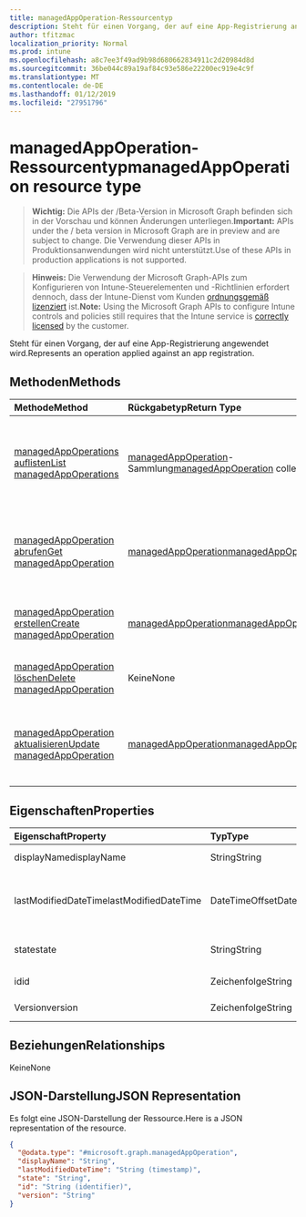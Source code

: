 ```yaml
---
title: managedAppOperation-Ressourcentyp
description: Steht für einen Vorgang, der auf eine App-Registrierung angewendet wird.
author: tfitzmac
localization_priority: Normal
ms.prod: intune
ms.openlocfilehash: a8c7ee3f49ad9b98d680662834911c2d20984d8d
ms.sourcegitcommit: 36be044c89a19af84c93e586e22200ec919e4c9f
ms.translationtype: MT
ms.contentlocale: de-DE
ms.lasthandoff: 01/12/2019
ms.locfileid: "27951796"
---
```

# <a name="managedappoperation-resource-type"></a><span data-ttu-id="72a87-103">managedAppOperation-Ressourcentyp</span><span class="sxs-lookup"><span data-stu-id="72a87-103">managedAppOperation resource type</span></span>

> <span data-ttu-id="72a87-104">**Wichtig:** Die APIs der /Beta-Version in Microsoft Graph befinden sich in der Vorschau und können Änderungen unterliegen.</span><span class="sxs-lookup"><span data-stu-id="72a87-104">**Important:** APIs under the / beta version in Microsoft Graph are in preview and are subject to change.</span></span> <span data-ttu-id="72a87-105">Die Verwendung dieser APIs in Produktionsanwendungen wird nicht unterstützt.</span><span class="sxs-lookup"><span data-stu-id="72a87-105">Use of these APIs in production applications is not supported.</span></span>

> <span data-ttu-id="72a87-106">**Hinweis:** Die Verwendung der Microsoft Graph-APIs zum Konfigurieren von Intune-Steuerelementen und -Richtlinien erfordert dennoch, dass der Intune-Dienst vom Kunden [ordnungsgemäß lizenziert](https://go.microsoft.com/fwlink/?linkid=839381) ist.</span><span class="sxs-lookup"><span data-stu-id="72a87-106">**Note:** Using the Microsoft Graph APIs to configure Intune controls and policies still requires that the Intune service is [correctly licensed](https://go.microsoft.com/fwlink/?linkid=839381) by the customer.</span></span>

<span data-ttu-id="72a87-107">Steht für einen Vorgang, der auf eine App-Registrierung angewendet wird.</span><span class="sxs-lookup"><span data-stu-id="72a87-107">Represents an operation applied against an app registration.</span></span>
## <a name="methods"></a><span data-ttu-id="72a87-108">Methoden</span><span class="sxs-lookup"><span data-stu-id="72a87-108">Methods</span></span>
|<span data-ttu-id="72a87-109">Methode</span><span class="sxs-lookup"><span data-stu-id="72a87-109">Method</span></span>|<span data-ttu-id="72a87-110">Rückgabetyp</span><span class="sxs-lookup"><span data-stu-id="72a87-110">Return Type</span></span>|<span data-ttu-id="72a87-111">Beschreibung</span><span class="sxs-lookup"><span data-stu-id="72a87-111">Description</span></span>|
|:---|:---|:---|
|[<span data-ttu-id="72a87-112">managedAppOperations auflisten</span><span class="sxs-lookup"><span data-stu-id="72a87-112">List managedAppOperations</span></span>](../api/intune-mam-managedappoperation-list.md)|<span data-ttu-id="72a87-113">[managedAppOperation](../resources/intune-mam-managedappoperation.md)-Sammlung</span><span class="sxs-lookup"><span data-stu-id="72a87-113">[managedAppOperation](../resources/intune-mam-managedappoperation.md) collection</span></span>|<span data-ttu-id="72a87-114">Auflisten von Eigenschaften und Beziehungen der [managedAppOperation](../resources/intune-mam-managedappoperation.md)-Objekte.</span><span class="sxs-lookup"><span data-stu-id="72a87-114">List properties and relationships of the [managedAppOperation](../resources/intune-mam-managedappoperation.md) objects.</span></span>|
|[<span data-ttu-id="72a87-115">managedAppOperation abrufen</span><span class="sxs-lookup"><span data-stu-id="72a87-115">Get managedAppOperation</span></span>](../api/intune-mam-managedappoperation-get.md)|[<span data-ttu-id="72a87-116">managedAppOperation</span><span class="sxs-lookup"><span data-stu-id="72a87-116">managedAppOperation</span></span>](../resources/intune-mam-managedappoperation.md)|<span data-ttu-id="72a87-117">Lesen von Eigenschaften und Beziehungen des [managedAppOperation](../resources/intune-mam-managedappoperation.md)-Objekts.</span><span class="sxs-lookup"><span data-stu-id="72a87-117">Read properties and relationships of the [managedAppOperation](../resources/intune-mam-managedappoperation.md) object.</span></span>|
|[<span data-ttu-id="72a87-118">managedAppOperation erstellen</span><span class="sxs-lookup"><span data-stu-id="72a87-118">Create managedAppOperation</span></span>](../api/intune-mam-managedappoperation-create.md)|[<span data-ttu-id="72a87-119">managedAppOperation</span><span class="sxs-lookup"><span data-stu-id="72a87-119">managedAppOperation</span></span>](../resources/intune-mam-managedappoperation.md)|<span data-ttu-id="72a87-120">Erstellen eines neuen [managedAppOperation](../resources/intune-mam-managedappoperation.md)-Objekts.</span><span class="sxs-lookup"><span data-stu-id="72a87-120">Create a new [managedAppOperation](../resources/intune-mam-managedappoperation.md) object.</span></span>|
|[<span data-ttu-id="72a87-121">managedAppOperation löschen</span><span class="sxs-lookup"><span data-stu-id="72a87-121">Delete managedAppOperation</span></span>](../api/intune-mam-managedappoperation-delete.md)|<span data-ttu-id="72a87-122">Keine</span><span class="sxs-lookup"><span data-stu-id="72a87-122">None</span></span>|<span data-ttu-id="72a87-123">Löscht ein [managedAppOperation](../resources/intune-mam-managedappoperation.md)-Objekt.</span><span class="sxs-lookup"><span data-stu-id="72a87-123">Deletes a [managedAppOperation](../resources/intune-mam-managedappoperation.md).</span></span>|
|[<span data-ttu-id="72a87-124">managedAppOperation aktualisieren</span><span class="sxs-lookup"><span data-stu-id="72a87-124">Update managedAppOperation</span></span>](../api/intune-mam-managedappoperation-update.md)|[<span data-ttu-id="72a87-125">managedAppOperation</span><span class="sxs-lookup"><span data-stu-id="72a87-125">managedAppOperation</span></span>](../resources/intune-mam-managedappoperation.md)|<span data-ttu-id="72a87-126">Aktualisieren der Eigenschaften eines [managedAppOperation](../resources/intune-mam-managedappoperation.md)-Objekts.</span><span class="sxs-lookup"><span data-stu-id="72a87-126">Update the properties of a [managedAppOperation](../resources/intune-mam-managedappoperation.md) object.</span></span>|

## <a name="properties"></a><span data-ttu-id="72a87-127">Eigenschaften</span><span class="sxs-lookup"><span data-stu-id="72a87-127">Properties</span></span>
|<span data-ttu-id="72a87-128">Eigenschaft</span><span class="sxs-lookup"><span data-stu-id="72a87-128">Property</span></span>|<span data-ttu-id="72a87-129">Typ</span><span class="sxs-lookup"><span data-stu-id="72a87-129">Type</span></span>|<span data-ttu-id="72a87-130">Beschreibung</span><span class="sxs-lookup"><span data-stu-id="72a87-130">Description</span></span>|
|:---|:---|:---|
|<span data-ttu-id="72a87-131">displayName</span><span class="sxs-lookup"><span data-stu-id="72a87-131">displayName</span></span>|<span data-ttu-id="72a87-132">String</span><span class="sxs-lookup"><span data-stu-id="72a87-132">String</span></span>|<span data-ttu-id="72a87-133">Name des Vorgangs</span><span class="sxs-lookup"><span data-stu-id="72a87-133">The operation name.</span></span>|
|<span data-ttu-id="72a87-134">lastModifiedDateTime</span><span class="sxs-lookup"><span data-stu-id="72a87-134">lastModifiedDateTime</span></span>|<span data-ttu-id="72a87-135">DateTimeOffset</span><span class="sxs-lookup"><span data-stu-id="72a87-135">DateTimeOffset</span></span>|<span data-ttu-id="72a87-136">Datum und Uhrzeit der letzten Änderung des App-Vorgangs</span><span class="sxs-lookup"><span data-stu-id="72a87-136">The last time the app operation was modified.</span></span>|
|<span data-ttu-id="72a87-137">state</span><span class="sxs-lookup"><span data-stu-id="72a87-137">state</span></span>|<span data-ttu-id="72a87-138">String</span><span class="sxs-lookup"><span data-stu-id="72a87-138">String</span></span>|<span data-ttu-id="72a87-139">Aktueller Status des Vorgangs</span><span class="sxs-lookup"><span data-stu-id="72a87-139">The current state of the operation</span></span>|
|<span data-ttu-id="72a87-140">id</span><span class="sxs-lookup"><span data-stu-id="72a87-140">id</span></span>|<span data-ttu-id="72a87-141">Zeichenfolge</span><span class="sxs-lookup"><span data-stu-id="72a87-141">String</span></span>|<span data-ttu-id="72a87-142">Schlüssel der Entität</span><span class="sxs-lookup"><span data-stu-id="72a87-142">Key of the entity.</span></span>|
|<span data-ttu-id="72a87-143">Version</span><span class="sxs-lookup"><span data-stu-id="72a87-143">version</span></span>|<span data-ttu-id="72a87-144">Zeichenfolge</span><span class="sxs-lookup"><span data-stu-id="72a87-144">String</span></span>|<span data-ttu-id="72a87-145">Version der Entität</span><span class="sxs-lookup"><span data-stu-id="72a87-145">Version of the entity.</span></span>|

## <a name="relationships"></a><span data-ttu-id="72a87-146">Beziehungen</span><span class="sxs-lookup"><span data-stu-id="72a87-146">Relationships</span></span>
<span data-ttu-id="72a87-147">Keine</span><span class="sxs-lookup"><span data-stu-id="72a87-147">None</span></span>
## <a name="json-representation"></a><span data-ttu-id="72a87-148">JSON-Darstellung</span><span class="sxs-lookup"><span data-stu-id="72a87-148">JSON Representation</span></span>
<span data-ttu-id="72a87-149">Es folgt eine JSON-Darstellung der Ressource.</span><span class="sxs-lookup"><span data-stu-id="72a87-149">Here is a JSON representation of the resource.</span></span>
<!-- {
  "blockType": "resource",
  "keyProperty": "id",
  "@odata.type": "microsoft.graph.managedAppOperation"
}
-->
``` json
{
  "@odata.type": "#microsoft.graph.managedAppOperation",
  "displayName": "String",
  "lastModifiedDateTime": "String (timestamp)",
  "state": "String",
  "id": "String (identifier)",
  "version": "String"
}
```





